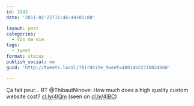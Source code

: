 ```yaml
---
id: 3142
date: '2011-02-22T11:46:44+01:00'

layout: post
categories:
  - Vis ma vie
tags:
  - tweet
format: status
publish_social: no
guid: 'http://tweets.local/?birdsite_tweet=40014622710824960'

---
```


Ça fait peur… RT @ThibautNinove: How much does a high quality custom website cost? [cl.ly/4lQm](http://cl.ly/4lQm) (seen on [cl.ly/4lBC](http://cl.ly/4lBC))